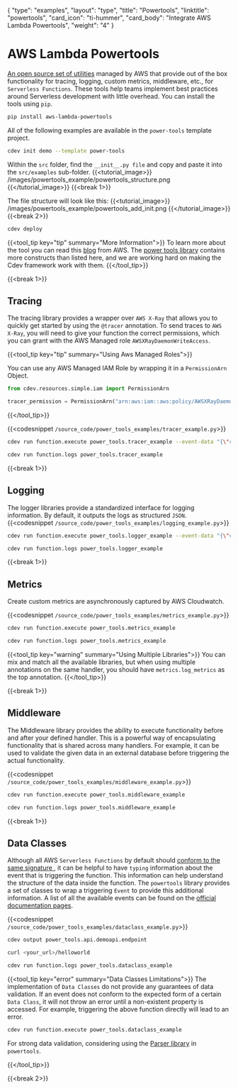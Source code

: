 {
    "type": "examples",
    "layout": "type",
    "title": "Powertools",
    "linktitle": "powertools",
    "card_icon": "ti-hummer",
    "card_body": "Integrate AWS Lambda Powertools",
    "weight": "4"
}

# AWS Lambda Powertools
[An open source set of utilities](https://awslabs.github.io/aws-lambda-powertools-python/latest/) managed by AWS that provide out of the box functionality for tracing, logging, custom metrics, middleware, etc., for `Serverless Functions`. These tools help teams implement best practices around Serverless development with little overhead. You can install the tools using `pip`.
```bash
pip install aws-lambda-powertools
```
All of the following examples are available in the `power-tools` template project. 
```bash
cdev init demo --template power-tools
```
Within the `src` folder, find the `__init__.py file` and copy and paste it into the `src/examples` sub-folder.
{{<tutorial_image>}}
/images/powertools_example/powertools_structure.png
{{</tutorial_image>}}
{{<break 1>}}

The file structure will look like this:
{{<tutorial_image>}}
/images/powertools_example/powertools_add_init.png
{{</tutorial_image>}}
{{<break 2>}}

```bash
cdev deploy
```

{{<tool_tip key="tip" summary="More Information">}}
To learn more about the tool you can read this [blog](https://aws.amazon.com/blogs/opensource/simplifying-serverless-best-practices-with-lambda-powertools/) from AWS. The [power tools library](https://awslabs.github.io/aws-lambda-powertools-python/latest) contains more constructs than listed here, and we are working hard on making the Cdev framework work with them.
{{</tool_tip>}}


{{<break 1>}}
## Tracing
The tracing library provides a wrapper over `AWS X-Ray` that allows you to quickly get started by using the `@tracer` annotation. To send traces to `AWS X-Ray`, you will need to give your function the correct permissions, which you can grant with the AWS Managed role `AWSXRayDaemonWriteAccess`. 

{{<tool_tip key="tip" summary="Using Aws Managed Roles">}}

You can use any AWS Managed IAM Role by wrapping it in a `PermissionArn` Object.
```python
from cdev.resources.simple.iam import PermissionArn

tracer_permission = PermissionArn("arn:aws:iam::aws:policy/AWSXRayDaemonWriteAccess")
```
{{</tool_tip>}}


{{<codesnippet `/source_code/power_tools_examples/tracer_example.py`>}}

```bash
cdev run function.execute power_tools.tracer_example --event-data "{\"charge_id\":\"123\"}"
```

```bash
cdev run function.logs power_tools.tracer_example
```


{{<break 1>}}
## Logging
The logger libraries provide a standardized interface for logging information. By default, it outputs the logs as structured `JSON`.
{{<codesnippet `/source_code/power_tools_examples/logging_example.py`>}}

```bash
cdev run function.execute power_tools.logger_example --event-data "{\"charge_id\":\"123\"}"
```

```bash
cdev run function.logs power_tools.logger_example
```


{{<break 1>}}
## Metrics
Create custom metrics are asynchronously captured by AWS Cloudwatch. 

{{<codesnippet `/source_code/power_tools_examples/metrics_example.py`>}}

```bash
cdev run function.execute power_tools.metrics_example
```

```bash
cdev run function.logs power_tools.metrics_example
```

{{<tool_tip key="warning" summary="Using Multiple Libraries">}}
You can mix and match all the available libraries, but when using multiple annotations on the same handler, you should have `metrics.log_metrics` as the top annotation. 
{{</tool_tip>}}


{{<break 1>}}
## Middleware
The Middleware library provides the ability to execute functionality before and after your defined handler. This is a powerful way of encapsulating functionality that is shared across many handlers. For example, it can be used to validate the given data in an external database before triggering the actual functionality. 

{{<codesnippet `/source_code/power_tools_examples/middleware_example.py`>}}

```bash
cdev run function.execute power_tools.middleware_example
```

```bash
cdev run function.logs power_tools.middleware_example
```

{{<break 1>}}
## Data Classes

Although all AWS `Serverless Functions` by default should [conform to the same signature ](https://docs.aws.amazon.com/lambda/latest/dg/python-handler.html), it can be helpful to have `typing` information about the event that is triggering the function. This information can help understand the structure of the data inside the function. The `powertools` library provides a set of classes to wrap a triggering `Event` to provide this additional information. A list of all the available events can be found on the [official documentation pages](https://docs.aws.amazon.com/lambda/latest/dg/python-handler.html).

{{<codesnippet `/source_code/power_tools_examples/dataclass_example.py`>}}

```bash
cdev output power_tools.api.demoapi.endpoint
```

```bash
curl <your_url>/helloworld
```

```bash
cdev run function.logs power_tools.dataclass_example
```

{{<tool_tip key="error" summary="Data Classes Limitations">}}
The implementation of `Data Classes` do not provide any guarantees of data validation. If an event does not conform to the expected form of a certain `Data Class`, it will not throw an error until a non-existent property is accessed. For example, triggering the above function directly will lead to an error.

```bash
cdev run function.execute power_tools.dataclass_example
```
For strong data validation, considering using the [Parser library](https://awslabs.github.io/aws-lambda-powertools-python/latest/utilities/parser/) in `powertools`.

{{</tool_tip>}}


{{<break 2>}}
